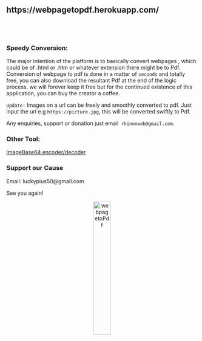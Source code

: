 <style type="text/stylesheet">
.code_color{
color: #00A1CA;
font-weight: bold;
}
</style>
<h2>https://webpagetopdf.herokuapp.com/<h2>
<br>
<h3>Speedy <span class="code_color">Conversion:</span></h3>
The major intention of the platform is to basically convert webpages , which could be of .html or .htm or whatever extension there might be to Pdf. Conversion of webpage to pdf is done in a matter of <code class="code_color">seconds</code> and totally
free, you can also download the resultant Pdf at the end of the logic process. we will forever keep it free but for the continued existence of this application, you can buy the creator a coffee. 
<p> <code class="code_color">Update:</code> Images on a url can be freely and smoothly converted to pdf. Just input the url e.g <code class="code_color">https://picture.jpg</code>,  this will be converted swiftly to Pdf.</p>
Any enquiries, support or donation just email<code class="code_color">&nbsp;rhinoxweb@gmail.com</code>. 
<h3>Other <span class="code_color">Tool:</span></h3>
<a href="https://imagebase64.herokuapp.com/" class="link-text" target="_blank">ImageBase64 encoder/decoder</a>
<h3 id="contact"> <span class="code_color">Support</span> our Cause</h3>
<p class="small-text">Email: luckypius50@gmail.com</p>     
  <p>See you again!</p>
<p align="center">
  <img src="https://webpagetopdf.herokuapp.com/main/static/img/logo_new.svg" width="30%" title="webpagetoPdf">
</p>
